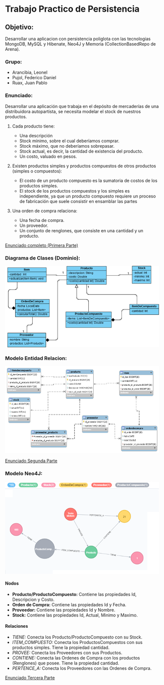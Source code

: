 # Trabajo Practico de Persistencia

## Objetivo:
Desarrollar una aplicacion con persistencia poliglota con las tecnologias MongoDB, MySQL y Hibenate, Neo4J y Memoria (CollectionBasedRepo de Arena).  

### Grupo:
- Arancibia, Leonel
- Pujol, Federico Daniel
- Ruax, Juan Pablo

### Enunciado:
Desarrollar una aplicación que trabaja en el depósito de mercaderías de una distribuidora autopartista, se necesita modelar el stock de nuestros productos. 
1. Cada producto tiene:
    - Una descripción
    - Stock mínimo, sobre el cual deberíamos comprar.
    - Stock máximo, que no deberíamos sobrepasar.
    - Stock actual, es decir, la cantidad de existencia del producto.
    - Un costo, valuado en pesos.
2. Existen productos simples y productos compuestos de otros productos (simples o compuestos):
    - El costo de un producto compuesto es la sumatoria de costos de los productos simples.
    - El stock de los productos compuestos y los simples es independiente, ya que un producto compuesto requiere un proceso de fabricación que suele consistir en ensamblar las partes

3. Una orden de compra relaciona:
    - Una fecha de compra.
    - Un proveedor.
    - Un conjunto de renglones, que consiste en una cantidad y un producto.

[Enunciado completo (Primera Parte)](https://docs.google.com/document/d/1wvYK3qr9QBfxUWm_KMwjXeXo7IJabMNgpyDE1XvWKI4/edit)

### Diagrama de Clases (Dominio):
![dominio](https://github.com/fedepujol/tp-phm/blob/master/resources/diagrama.png)

### Modelo Entidad Relacion:
![der](https://github.com/fedepujol/tp-phm/blob/master/resources/der.png)

[Enunciado Segunda Parte](https://docs.google.com/document/d/1mlfia91BOTgXp6hNTaQJgy33wwIirMd-6zSSJEY4KXE/edit)

### Modelo Neo4J:

![neo4j](https://github.com/fedepujol/tp-phm/blob/master/resources/modeloNeo4j.png)

#### Nodos
- __Producto/ProductoCompuesto:__
    Contiene las propiedades Id, Descripcion y Costo.
- __Orden de Compra:__
    Contiene las propiedades Id y Fecha.
- __Proveedor:__
    Contiene las propiedades Id y Nombre.
- __Stock:__
    Contiene las propiedades Id, Actual, Minimo y Maximo.
#### Relaciones
- _TIENE:_
    Conecta los Producto/ProductoCompuesto con su Stock.
- _ITEM_COMPUESTO:_
    Conecta los ProductosCompuestos con sus productos simples. Tiene la propiedad cantidad.
- _PROVEE:_
    Conecta los Proveedores con sus Productos.
- _CONTIENE:_
    Conecta las Ordenes de Compra con los productos (Renglones) que posee. Tiene la propiedad cantidad.
- _PERTENCE_A:_
    Conecta los Proveedores con las Ordenes de Compra.
   
[Enunciado Tercera Parte](https://docs.google.com/document/d/13eMD374oPeQgkyYCKsa6Ad-Qx_SXmh1miE8Cv19R8Ig/edit)
